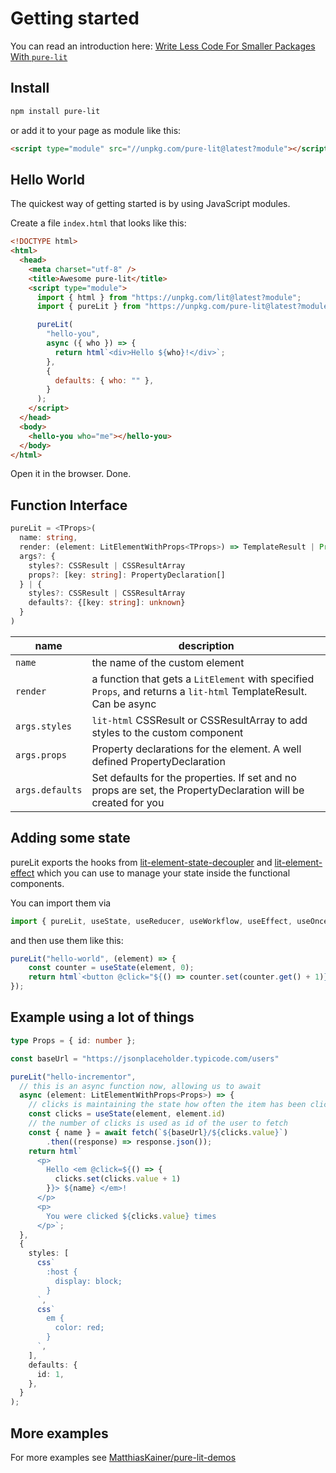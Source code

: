 # Getting started

You can read an introduction here: [Write Less Code For Smaller Packages With `pure-lit`](https://matthias-kainer.de/blog/posts/write-less-code-with-pure-lit/)

## Install

```bash
npm install pure-lit
```

or add it to your page as module like this:

```html
<script type="module" src="//unpkg.com/pure-lit@latest?module"></script>
```

## Hello World

The quickest way of getting started is by using JavaScript modules.

Create a file `index.html` that looks like this:

```html
<!DOCTYPE html>
<html>
  <head>
    <meta charset="utf-8" />
    <title>Awesome pure-lit</title>
    <script type="module">
      import { html } from "https://unpkg.com/lit@latest?module";
      import { pureLit } from "https://unpkg.com/pure-lit@latest?module";

      pureLit(
        "hello-you",
        async ({ who }) => {
          return html`<div>Hello ${who}!</div>`;
        },
        {
          defaults: { who: "" },
        }
      );
    </script>
  </head>
  <body>
    <hello-you who="me"></hello-you>
  </body>
</html>
```

Open it in the browser. Done.

## Function Interface

```typescript
pureLit = <TProps>(
  name: string,
  render: (element: LitElementWithProps<TProps>) => TemplateResult | Promise<TemplateResult>,
  args?: {
    styles?: CSSResult | CSSResultArray
    props?: [key: string]: PropertyDeclaration[]
  } | {
    styles?: CSSResult | CSSResultArray
    defaults?: {[key: string]: unknown}
  }
)
```

| name            | description                                                                                                       |
| --------------- | ----------------------------------------------------------------------------------------------------------------- |
| `name`          | the name of the custom element                                                                                    |
| `render`        | a function that gets a `LitElement` with specified `Props`, and returns a `lit-html` TemplateResult. Can be async |
| `args.styles`   | `lit-html` CSSResult or CSSResultArray to add styles to the custom component                                      |
| `args.props`    | Property declarations for the element. A well defined PropertyDeclaration                                         |
| `args.defaults` | Set defaults for the properties. If set and no props are set, the PropertyDeclaration will be created for you     |


## Adding some state 

pureLit exports the hooks from [lit-element-state-decoupler](https://github.com/MatthiasKainer/lit-element-state-decoupler) and [lit-element-effect](https://github.com/MatthiasKainer/lit-element-effect) which you can use to manage your state inside the functional components.

You can import them via

```typescript
import { pureLit, useState, useReducer, useWorkflow, useEffect, useOnce } from "pure-lit";
```

and then use them like this:

```typescript
pureLit("hello-world", (element) => {
    const counter = useState(element, 0);
    return html`<button @click="${() => counter.set(counter.get() + 1)}">You clicked me ${counter.get()} times!</button>`
});
```

## Example using a lot of things

```typescript
type Props = { id: number };

const baseUrl = "https://jsonplaceholder.typicode.com/users"

pureLit("hello-incrementor",
  // this is an async function now, allowing us to await
  async (element: LitElementWithProps<Props>) => {
    // clicks is maintaining the state how often the item has been clicked
    const clicks = useState(element, element.id)
    // the number of clicks is used as id of the user to fetch
    const { name } = await fetch(`${baseUrl}/${clicks.value}`)
        .then((response) => response.json());
    return html`
      <p>
        Hello <em @click=${() => {
          clicks.set(clicks.value + 1)
        }}> ${name} </em>!
      </p>
      <p>
        You were clicked ${clicks.value} times
      </p>`;
  },
  {
    styles: [
      css`
        :host {
          display: block;
        }
      `,
      css`
        em {
          color: red;
        }
      `,
    ],
    defaults: {
      id: 1,
    },
  }
);
```

## More examples

For more examples see [MatthiasKainer/pure-lit-demos](https://github.com/MatthiasKainer/pure-lit-demos)